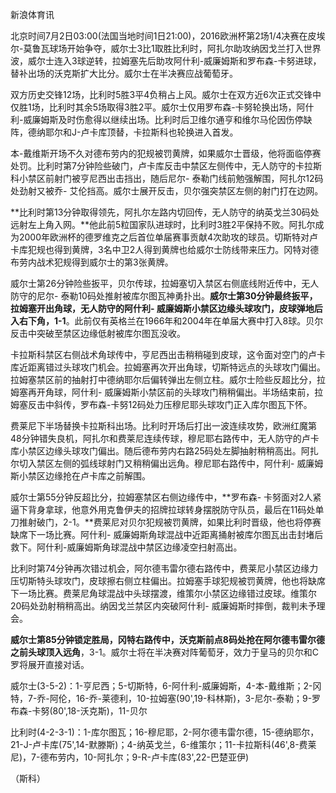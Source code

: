 
新浪体育讯

北京时间7月2日03:00(法国当地时间1日21:00)，2016欧洲杯第2场1/4决赛在皮埃尔-莫鲁瓦球场开始争夺，威尔士3比1取胜比利时，阿扎尔助攻纳因戈兰打入世界波，威尔士连入3球逆转，拉姆塞先后助攻阿什利-威廉姆斯和罗布森-卡努进球，替补出场的沃克斯扩大比分。威尔士在半决赛应战葡萄牙。

双方历史交锋12场，比利时5胜3平4负稍占上风。威尔士在双方近6次正式交锋中仅胜1场，比利时其余5场取得3胜2平。威尔士仅用罗布森-卡努轮换出场，阿什利-威廉姆斯及时伤愈得以继续出场。比利时后卫维尔通亨和维尔马伦因伤停缺阵，德纳耶尔和J-卢卡库顶替，卡拉斯科也轮换进入首发。


本-戴维斯开场不久对德布劳内的犯规被罚黄牌，如果威尔士晋级，他将面临停赛处罚。比利时第7分钟险些破门，卢卡库反击中禁区左侧传中，无人防守的卡拉斯科小禁区前射门被亨尼西出击挡出，随后尼尔-
泰勒门线前勉强解围，阿扎尔12码处劲射又被乔-
艾伦挡高。威尔士展开反击，贝尔强突禁区左侧的射门打在边网。


**比利时第13分钟取得领先，阿扎尔左路内切回传，无人防守的纳英戈兰30码处远射左上角入网。**他此前5粒国家队进球时，比利时3胜2平保持不败。阿扎尔成为2000年欧洲杯的德罗维克之后首位单届赛事贡献4次助攻的球员。切斯特对卢卡库犯规也得到黄牌，3名中卫2人得到黄牌也给威尔士防线带来压力。冈特对德布劳内战术犯规得到威尔士的第3张黄牌。

威尔士第26分钟险些扳平，贝尔传球，拉姆塞切入禁区右侧底线附近传中，无人防守的尼尔-
泰勒10码处推射被库尔图瓦神勇扑出。**威尔士第30分钟最终扳平，拉姆塞开出角球，无人防守的阿什利-
威廉姆斯小禁区边缘头球攻门，皮球弹地后入右下角，1-1**。此前仅有英格兰在1966年和2004年在单届大赛中打入8球。贝尔反击中突破至禁区边缘低射被库尔图瓦没收。


卡拉斯科禁区右侧战术角球传中，亨尼西出击稍稍碰到皮球，这令面对空门的卢卡库近距离错过头球攻门机会。拉姆塞再次开出角球，切斯特远点的头球攻门偏出。拉姆塞禁区前的抽射打中德纳耶尔后偏转弹出左侧立柱。威尔士险些反超比分，拉姆塞再开角球，阿什利-
威廉姆斯小禁区前的头球攻门稍稍偏出。半场结束前，拉姆塞反击中斜传，罗布森-卡努12码处力压穆尼耶头球攻门正入库尔图瓦下怀。

费莱尼下半场替换卡拉斯科出场。比利时开场后打出一波连续攻势，欧洲红魔第48分钟错失良机，阿扎尔和费莱尼连续传球，穆尼耶右路传中，无人防守的卢卡库小禁区边缘头球攻门偏出。随后德布劳内右路25码处左脚抽射稍稍高出。阿扎尔切入禁区左侧的弧线球射门又稍稍偏出远角。穆尼耶右路传中，阿什利-
威廉姆斯小禁区边缘抢在卢卡库之前解围。


威尔士第55分钟反超比分，拉姆塞禁区右侧边缘传中，**罗布森-
卡努面对2人紧逼下背身拿球，他意外用克鲁伊夫的招牌拉球转身摆脱防守队员，最后在11码处单刀推射破门，2-1。**费莱尼对贝尔犯规被罚黄牌，如果比利时晋级，他也将停赛缺席下一场比赛。阿什利-
威廉姆斯角球混战中近距离捅射被库尔图瓦出击封堵后救下。阿什利-威廉姆斯角球混战中禁区边缘凌空扫射高出。

比利时第74分钟再次错过机会，阿尔德韦雷尔德右路传中，费莱尼小禁区边缘力压切斯特头球攻门，皮球擦右侧立柱偏出。拉姆塞手球犯规被罚黄牌，他也将缺席下一场比赛。费莱尼角球混战中头球摆渡，维策尔小禁区边缘错过皮球。维策尔20码处劲射稍稍高出。纳因戈兰禁区内突破阿什利-
威廉姆斯时摔倒，裁判未予理会。


**威尔士第85分钟锁定胜局，冈特右路传中，沃克斯前点8码处抢在阿尔德韦雷尔德之前头球顶入远角**，3-1。威尔士将在半决赛对阵葡萄牙，效力于皇马的贝尔和C罗将展开直接对话。

威尔士(3-5-2)：1-亨尼西；5-切斯特，6-阿什利-威廉姆斯，4-本-戴维斯；2-冈特，7-乔-阿伦，16-乔-莱德利，10-拉姆塞(90',19-科林斯)，3-尼尔-泰勒；9-罗布森-卡努(80',18-沃克斯)，11-贝尔

比利时(4-2-3-1)：1-库尔图瓦；16-穆尼耶，2-阿尔德韦雷尔德，15-德纳耶尔，21-J-卢卡库(75',14-默滕斯)；4-纳英戈兰，6-维策尔；11-卡拉斯科(46',8-费莱尼)，7-德布劳内，10-阿扎尔；9-R-卢卡库(83',22-巴楚亚伊)

（斯科）

